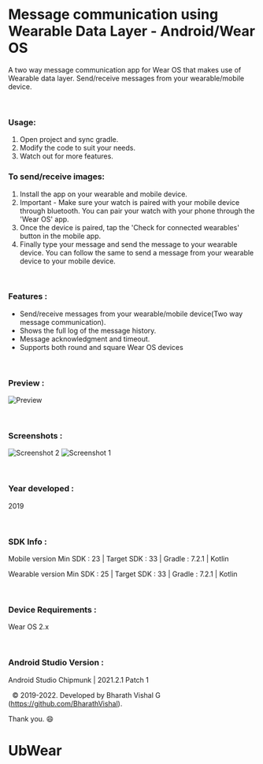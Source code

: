 # Message communication using Wearable Data Layer - Android/Wear OS
 
A two way message communication app for Wear OS that makes use of Wearable data layer. Send/receive messages from your wearable/mobile device.

&nbsp;
### Usage:
1. Open project and sync gradle.
2. Modify the code to suit your needs.
3. Watch out for more features.


### To send/receive images:
1. Install the app on your wearable and mobile device.
2. Important - Make sure your watch is paired with your mobile device through bluetooth. You can pair your watch with your phone through the 'Wear OS' app.
3. Once the device is paired, tap the 'Check for connected wearables' button in the mobile app.
4. Finally type your message and send the message to your wearable device. You can follow the same to send a message from your wearable device to your mobile device. 

&nbsp;
### Features :
- Send/receive messages from your wearable/mobile device(Two way message communication).
- Shows the full log of the message history.
- Message acknowledgment and timeout.
- Supports both round and square Wear OS devices

&nbsp;
### Preview : 
![Preview](https://github.com/BharathVishal/Message-communication-using-Wearable-Data-Layer/blob/master/Preview/PreviewGif.gif)


&nbsp;
### Screenshots : 
![Screenshot 2](https://github.com/BharathVishal/Message-communication-using-Wearable-Data-Layer/blob/master/Screenshots/2.png?s=10)
![Screenshot 1](https://github.com/BharathVishal/Message-communication-using-Wearable-Data-Layer/blob/master/Screenshots/1.png?s=10)



&nbsp;
### Year developed : 
2019


&nbsp;
### SDK Info : 
Mobile version
Min SDK : 23  | Target SDK : 33 | Gradle : 7.2.1  | Kotlin 

Wearable version
Min SDK : 25  | Target SDK : 33 | Gradle : 7.2.1  | Kotlin 

&nbsp;
### Device Requirements : 
Wear OS 2.x


&nbsp;
### Android Studio Version : 
Android Studio Chipmunk | 2021.2.1 Patch 1


&nbsp;
© 2019-2022. Developed by Bharath Vishal G (https://github.com/BharathVishal).

Thank you. :smile:
# UbWear
